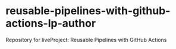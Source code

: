 # reusable-pipelines-with-github-actions-lp-author
Repository for liveProject: Reusable Pipelines with GitHub Actions

